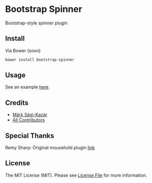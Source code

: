 # Bootstrap Spinner

Bootstrap-style spinner plugin


## Install

Via Bower (soon)

``` bash
bower install bootstrap-spinner
```

## Usage

See an example [here](http://indigojs.github.com/bootstrap-spinner/).


## Credits

- [Márk Sági-Kazár](https://github.com/sagikazarmark)
- [All Contributors](https://github.com/indigojs/bootstrap-spinner/contributors)


## Special Thanks

Remy Sharp: Original mousehold plugin [link](http://remysharp.com/2006/12/15/jquery-mousehold-event/)


## License

The MIT License (MIT). Please see [License File](https://github.com/indigojs/bootstrap-spinner/blob/develop/LICENSE) for more information.